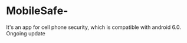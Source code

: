 # MobileSafe-
It's an app for cell phone security, which is compatible with android 6.0. Ongoing update
